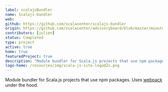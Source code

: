 ```yaml
---
label: scalajsBundler
name: Scalajs-bundler
web:
github: https://github.com/scalacenter/scalajs-bundler
origin: https://github.com/scalacenter/advisoryboard/blob/master/minutes/001-2016-q2.md#proposal-scp-005-ensurance-of-continuity-of-scalajs-project
contributors: [julien]
status: Completed
type: project
active: true
home: true
featuredProject: true
description: "Module bundler for Scala.js projects that use npm packages."
logo-home: /resources/img/scala-js-site-logo@2x.png
---
```

Module bundler for Scala.js projects that use npm packages. Uses [webpack](https://webpack.github.io) under the hood.

